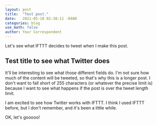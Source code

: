 ```yaml
---
layout: post
title:  "Test post."
date:   2021-05-18 02:38:11 -0400
categories: blog
use_math: false
author: Your Correspondent
---
```

Let's see what IFTTT decides to tweet when I make this post.

## Test title to see what Twitter does

It'll be interesting to see what those different fields do. I'm not sure how much of the content will be tweeted, so that's why this is a longer post. I don't want to fall short of 255 characters (or whatever the precise limit is) because I want to see what happens if the post is over the tweet length limit.

I am excited to see how Twitter works with IFTTT. I think I used IFTTT before, but I don't remember, and it's been a little while.

OK, let's gooooo!